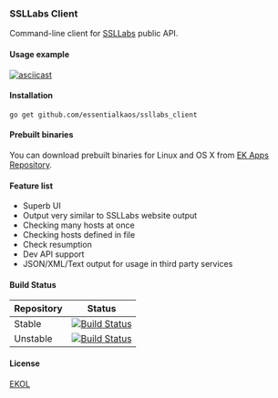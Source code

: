 ### SSLLabs Client

Command-line client for [SSLLabs](https://www.ssllabs.com) public API.

#### Usage example

[![asciicast](https://asciinema.org/a/30736.png?r1)](https://asciinema.org/a/30736)

#### Installation

````
go get github.com/essentialkaos/ssllabs_client
````

#### Prebuilt binaries

You can download prebuilt binaries for Linux and OS X from [EK Apps Repository](https://apps.kaos.io/ssllabs-client/).

#### Feature list

* Superb UI
* Output very similar to SSLLabs website output
* Checking many hosts at once
* Checking hosts defined in file
* Check resumption
* Dev API support
* JSON/XML/Text output for usage in third party services

#### Build Status

| Repository | Status |
|------------|--------|
| Stable | [![Build Status](https://travis-ci.org/essentialkaos/ssllabs_client.svg?branch=master)](https://travis-ci.org/essentialkaos/ssllabs_client) |
| Unstable | [![Build Status](https://travis-ci.org/essentialkaos/ssllabs_client.svg?branch=develop)](https://travis-ci.org/essentialkaos/ssllabs_client) |

#### License

[EKOL](https://essentialkaos.com/ekol)
